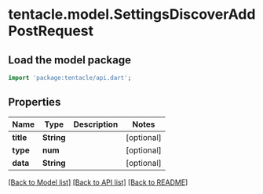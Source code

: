 # tentacle.model.SettingsDiscoverAddPostRequest

## Load the model package
```dart
import 'package:tentacle/api.dart';
```

## Properties
Name | Type | Description | Notes
------------ | ------------- | ------------- | -------------
**title** | **String** |  | [optional] 
**type** | **num** |  | [optional] 
**data** | **String** |  | [optional] 

[[Back to Model list]](../README.md#documentation-for-models) [[Back to API list]](../README.md#documentation-for-api-endpoints) [[Back to README]](../README.md)


